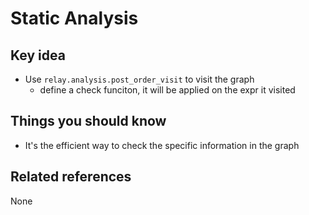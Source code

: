 # Static Analysis

## Key idea
- Use `relay.analysis.post_order_visit` to visit the graph
  - define a check funciton, it will be applied on the expr it visited 

## Things you should know
- It's the efficient way to check the specific information in the graph

## Related references
None